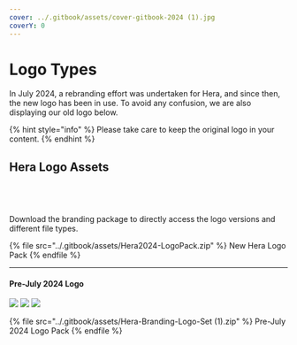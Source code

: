 ```yaml
---
cover: ../.gitbook/assets/cover-gitbook-2024 (1).jpg
coverY: 0
---
```


# Logo Types

In July 2024, a rebranding effort was undertaken for Hera, and since then, the new logo has been in use. To avoid any confusion, we are also displaying our old logo below.

{% hint style="info" %}
Please take care to keep the original logo in your content.
{% endhint %}

## Hera Logo Assets



<div>

<figure><img src="../.gitbook/assets/HeraLogo-square.png" alt=""><figcaption></figcaption></figure>

 

<figure><img src="../.gitbook/assets/Icon.png" alt=""><figcaption></figcaption></figure>

 

<figure><img src="../.gitbook/assets/Icon-square-dark.png" alt=""><figcaption></figcaption></figure>

 

<figure><img src="../.gitbook/assets/HeraLogo-square-dark.png" alt=""><figcaption></figcaption></figure>

</div>

Download the branding package to directly access the logo versions and different file types.

{% file src="../.gitbook/assets/Hera2024-LogoPack.zip" %}
New Hera Logo Pack
{% endfile %}

***

#### Pre-July 2024 Logo

![](../.gitbook/assets/logoH-1.jpg) ![](../.gitbook/assets/logoH-2.jpg) ![](../.gitbook/assets/logoSet-2.jpg)

{% file src="../.gitbook/assets/Hera-Branding-Logo-Set (1).zip" %}
Pre-July 2024 Logo Pack
{% endfile %}
